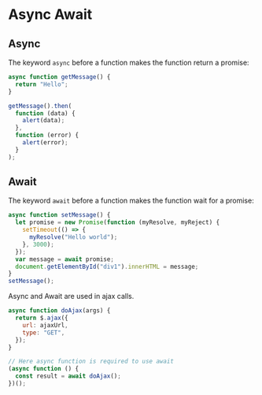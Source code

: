# Async Await

## Async

The keyword `async` before a function makes the function return a promise:

```javascript
async function getMessage() {
  return "Hello";
}

getMessage().then(
  function (data) {
    alert(data);
  },
  function (error) {
    alert(error);
  }
);
```

## Await

The keyword `await` before a function makes the function wait for a promise:

```javascript
async function setMessage() {
  let promise = new Promise(function (myResolve, myReject) {
    setTimeout(() => {
      myResolve("Hello world");
    }, 3000);
  });
  var message = await promise;
  document.getElementById("div1").innerHTML = message;
}
setMessage();
```

Async and Await are used in ajax calls.

```javascript
async function doAjax(args) {
  return $.ajax({
    url: ajaxUrl,
    type: "GET",
  });
}

// Here async function is required to use await
(async function () {
  const result = await doAjax();
})();
```
